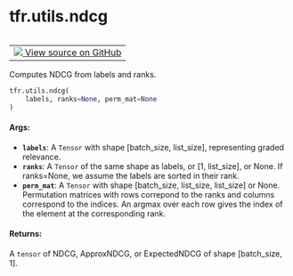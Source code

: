 <div itemscope itemtype="http://developers.google.com/ReferenceObject">
<meta itemprop="name" content="tfr.utils.ndcg" />
<meta itemprop="path" content="Stable" />
</div>

# tfr.utils.ndcg

<!-- Insert buttons and diff -->

<table class="tfo-notebook-buttons tfo-api" align="left">

<td>
  <a target="_blank" href="https://github.com/tensorflow/ranking/tree/master/tensorflow_ranking/python/utils.py">
    <img src="https://www.tensorflow.org/images/GitHub-Mark-32px.png" />
    View source on GitHub
  </a>
</td></table>

Computes NDCG from labels and ranks.

```python
tfr.utils.ndcg(
    labels, ranks=None, perm_mat=None
)
```

<!-- Placeholder for "Used in" -->

#### Args:

*   <b>`labels`</b>: A `Tensor` with shape [batch_size, list_size], representing
    graded relevance.
*   <b>`ranks`</b>: A `Tensor` of the same shape as labels, or [1, list_size],
    or None. If ranks=None, we assume the labels are sorted in their rank.
*   <b>`perm_mat`</b>: A `Tensor` with shape [batch_size, list_size, list_size]
    or None. Permutation matrices with rows correpond to the ranks and columns
    correspond to the indices. An argmax over each row gives the index of the
    element at the corresponding rank.

#### Returns:

A `tensor` of NDCG, ApproxNDCG, or ExpectedNDCG of shape [batch_size, 1].
